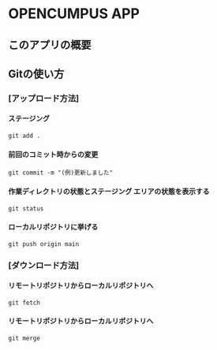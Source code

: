 # OPENCUMPUS APP

## このアプリの概要

## Gitの使い方 
### [アップロード方法]
#### ステージング
```
git add .
```
#### 前回のコミット時からの変更  
```
git commit -m "(例)更新しました"
```
#### 作業ディレクトリの状態とステージング エリアの状態を表示する  
```
git status  
```
#### ローカルリポジトリに挙げる  
```
git push origin main  
```
### [ダウンロード方法]
#### リモートリポジトリからローカルリポジトリへ
```
git fetch
```
#### リモートリポジトリからローカルリポジトリへ
```
git merge
```
